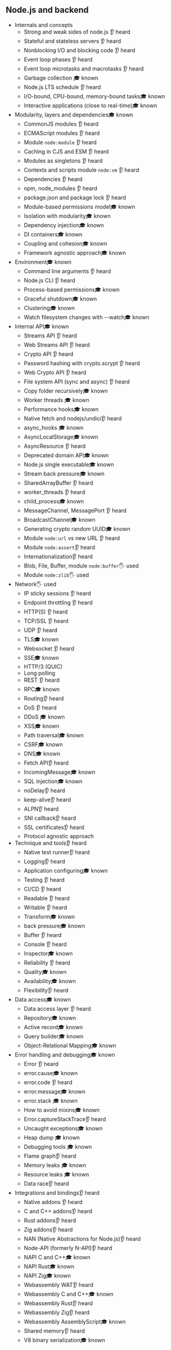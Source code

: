 ## Node.js and backend

- Internals and concepts
  - Strong and weak sides of node.js 👂 heard
  - Stateful and stateless servers 👂 heard
  - Nonblocking I/O and blocking code 👂 heard
  - Event loop phases 👂 heard
  - Event loop microtasks and macrotasks 👂 heard
  - Garbage collection 🎓 known
  - Node.js LTS schedule 👂 heard
  - I/O-bound, CPU-bound, memory-bound tasks🎓 known
  - Interactive applications (close to real-time)🎓 known
- Modularity, layers and dependencies🎓 known
  - CommonJS modules 👂 heard
  - ECMAScript modules 👂 heard
  - Module `node:module` 👂 heard
  - Caching in CJS and ESM 👂 heard
  - Modules as singletons 👂 heard
  - Contexts and scripts module `node:vm` 👂 heard
  - Dependencies 👂 heard
  - npm, node_modules 👂 heard
  - package.json and package lock 👂 heard
  - Module-based permissions model🎓 known
  - Isolation with modularity🎓 known
  - Dependency injection🎓 known
  - DI containers🎓 known
  - Coupling and cohesion🎓 known
  - Framework agnostic approach🎓 known
- Environment🎓 known
  - Command line arguments 👂 heard
  - Node.js CLI 👂 heard 
  - Process-based permissions🎓 known
  - Graceful shutdown🎓 known
  - Clustering🎓 known
  - Watch filesystem changes with --watch🎓 known
- Internal API🎓 known
  - Streams API 👂 heard
  - Web Streams API 👂 heard
  - Crypto API 👂 heard
  - Password hashing with crypto.scrypt 👂 heard
  - Web Crypto API 👂 heard
  - File system API (sync and async) 👂 heard
  - Copy folder recursively🎓 known
  - Worker threads 🎓 known
  - Performance hooks🎓 known
  - Native fetch and nodejs/undici👂 heard
  - async_hooks 🎓 known
  - AsyncLocalStorage🎓 known
  - AsyncResource 👂 heard
  - Deprecated domain API🎓 known
  - Node.js single executable🎓 known
  - Stream back pressure🎓 known
  - SharedArrayBuffer 👂 heard
  - worker_threads 👂 heard
  - child_process🎓 known
  - MessageChannel, MessagePort 👂 heard
  - BroadcastChannel🎓 known
  - Generating crypto random UUID🎓 known
  - Module `node:url` vs new URL 👂 heard
  - Module `node:assert`👂 heard
  - Internationalization👂 heard
  - Blob, File, Buffer, module `node:buffer`🖐️ used
  - Module `node:zlib`🖐️ used
- Network🖐️ used
  - IP sticky sessions 👂 heard
  - Endpoint throttling 👂 heard
  - HTTP(S) 👂 heard
  - TCP/SSL 👂 heard
  - UDP 👂 heard
  - TLS🎓 known
  - Websocket 👂 heard
  - SSE🎓 known
  - HTTP/3 (QUIC)
  - Long polling
  - REST 👂 heard 
  - RPC🎓 known
  - Routing👂 heard
  - DoS 👂 heard
  - DDoS 🎓 known
  - XSS🎓 known
  - Path traversal🎓 known
  - CSRF🎓 known
  - DNS🎓 known
  - Fetch API👂 heard
  - IncomingMessage🎓 known
  - SQL injection🎓 known
  - noDelay👂 heard
  - keep-alive👂 heard
  - ALPN👂 heard
  - SNI callback👂 heard
  - SSL certificates👂 heard
  - Protocol agnostic approach
- Technique and tools👂 heard
  - Native test runner👂 heard
  - Logging👂 heard
  - Application configuring🎓 known
  - Testing 👂 heard
  - CI/CD 👂 heard
  - Readable 👂 heard 
  - Writable 👂 heard
  - Transform🎓 known
  - back pressure🎓 known
  - Buffer 👂 heard
  - Console 👂 heard
  - Inspector🎓 known
  - Reliability 👂 heard
  - Quality🎓 known
  - Availability🎓 known
  - Flexibility👂 heard
- Data access🎓 known
  - Data access layer 👂 heard
  - Repository🎓 known
  - Active record🎓 known
  - Query builder🎓 known
  - Object-Relational Mapping🎓 known
- Error handling and debugging🎓 known
  - Error 👂 heard
  - error.cause🎓 known
  - error.code 👂 heard 
  - error.message🎓 known
  - error.stack 🎓 known
  - How to avoid mixins🎓 known
  - Error.captureStackTrace👂 heard
  - Uncaught exceptions🎓 known
  - Heap dump 🎓 known
  - Debugging tools 🎓 known
  - Flame graph👂 heard
  - Memory leaks 🎓 known
  - Resource leaks 🎓 known
  - Data race👂 heard
- Integrations and bindings👂 heard
  - Native addons 👂 heard
  - C and C++ addons👂 heard
  - Rust addons👂 heard
  - Zig addons👂 heard
  - NAN (Native Abstractions for Node.js)👂 heard
  - Node-API (formerly N-API)👂 heard
  - NAPI C and C++🎓 known
  - NAPI Rust🎓 known
  - NAPI Zig🎓 known
  - Webassembly WAT👂 heard
  - Webassembly C and C++🎓 known
  - Webassembly Rust👂 heard
  - Webassembly Zig👂 heard
  - Webassembly AssemblyScript🎓 known
  - Shared memory👂 heard
  - V8 binary serialization🎓 known
